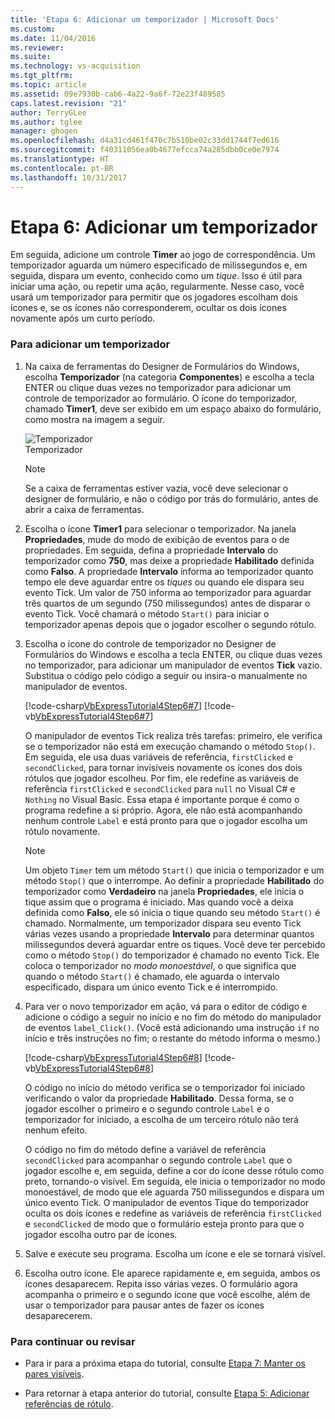 ```yaml
---
title: 'Etapa 6: Adicionar um temporizador | Microsoft Docs'
ms.custom: 
ms.date: 11/04/2016
ms.reviewer: 
ms.suite: 
ms.technology: vs-acquisition
ms.tgt_pltfrm: 
ms.topic: article
ms.assetid: 09e7930b-cab6-4a22-9a6f-72e23f489585
caps.latest.revision: "21"
author: TerryGLee
ms.author: tglee
manager: ghogen
ms.openlocfilehash: d4a31cd461f470c7b510be02c33dd1744f7ed616
ms.sourcegitcommit: f40311056ea0b4677efcca74a285dbb0ce0e7974
ms.translationtype: HT
ms.contentlocale: pt-BR
ms.lasthandoff: 10/31/2017
---
```

# <a name="step-6-add-a-timer"></a>Etapa 6: Adicionar um temporizador
Em seguida, adicione um controle **Timer** ao jogo de correspondência. Um temporizador aguarda um número especificado de milissegundos e, em seguida, dispara um evento, conhecido como um *tique*. Isso é útil para iniciar uma ação, ou repetir uma ação, regularmente. Nesse caso, você usará um temporizador para permitir que os jogadores escolham dois ícones e, se os ícones não corresponderem, ocultar os dois ícones novamente após um curto período.  
  
### <a name="to-add-a-timer"></a>Para adicionar um temporizador  
  
1.  Na caixa de ferramentas do Designer de Formulários do Windows, escolha **Temporizador** (na categoria **Componentes**) e escolha a tecla ENTER ou clique duas vezes no temporizador para adicionar um controle de temporizador ao formulário. O ícone do temporizador, chamado **Timer1**, deve ser exibido em um espaço abaixo do formulário, como mostra na imagem a seguir.  
  
     ![Temporizador](../ide/media/express_timer.png "Express_Timer")  
Temporizador  
  
    > [!NOTE]
    >  Se a caixa de ferramentas estiver vazia, você deve selecionar o designer de formulário, e não o código por trás do formulário, antes de abrir a caixa de ferramentas.  
  
2.  Escolha o ícone **Timer1** para selecionar o temporizador. Na janela **Propriedades**, mude do modo de exibição de eventos para o de propriedades. Em seguida, defina a propriedade **Intervalo** do temporizador como **750**, mas deixe a propriedade **Habilitado** definida como **Falso**. A propriedade **Intervalo** informa ao temporizador quanto tempo ele deve aguardar entre os *tiques* ou quando ele dispara seu evento Tick. Um valor de 750 informa ao temporizador para aguardar três quartos de um segundo (750 milissegundos) antes de disparar o evento Tick. Você chamará o método `Start()` para iniciar o temporizador apenas depois que o jogador escolher o segundo rótulo.  
  
3.  Escolha o ícone do controle de temporizador no Designer de Formulários do Windows e escolha a tecla ENTER, ou clique duas vezes no temporizador, para adicionar um manipulador de eventos **Tick** vazio. Substitua o código pelo código a seguir ou insira-o manualmente no manipulador de eventos.  
  
     [!code-csharp[VbExpressTutorial4Step6#7](../ide/codesnippet/CSharp/step-6-add-a-timer_1.cs)]
     [!code-vb[VbExpressTutorial4Step6#7](../ide/codesnippet/VisualBasic/step-6-add-a-timer_1.vb)]  
  
     O manipulador de eventos Tick realiza três tarefas: primeiro, ele verifica se o temporizador não está em execução chamando o método `Stop()`. Em seguida, ele usa duas variáveis de referência, `firstClicked` e `secondClicked`, para tornar invisíveis novamente os ícones dos dois rótulos que jogador escolheu. Por fim, ele redefine as variáveis de referência `firstClicked` e `secondClicked` para `null` no Visual C# e `Nothing` no Visual Basic. Essa etapa é importante porque é como o programa redefine a si próprio. Agora, ele não está acompanhando nenhum controle `Label` e está pronto para que o jogador escolha um rótulo novamente.  
  
    > [!NOTE]
    >  Um objeto `Timer` tem um método `Start()` que inicia o temporizador e um método `Stop()` que o interrompe. Ao definir a propriedade **Habilitado** do temporizador como **Verdadeiro** na janela **Propriedades**, ele inicia o tique assim que o programa é iniciado. Mas quando você a deixa definida como **Falso**, ele só inicia o tique quando seu método `Start()` é chamado. Normalmente, um temporizador dispara seu evento Tick várias vezes usando a propriedade **Intervalo** para determinar quantos milissegundos deverá aguardar entre os tiques. Você deve ter percebido como o método `Stop()` do temporizador é chamado no evento Tick. Ele coloca o temporizador no *modo monoestável*, o que significa que quando o método `Start()` é chamado, ele aguarda o intervalo especificado, dispara um único evento Tick e é interrompido.  
  
4.  Para ver o novo temporizador em ação, vá para o editor de código e adicione o código a seguir no início e no fim do método do manipulador de eventos `label_Click()`. (Você está adicionando uma instrução `if` no início e três instruções no fim; o restante do método informa o mesmo.)  
  
     [!code-csharp[VbExpressTutorial4Step6#8](../ide/codesnippet/CSharp/step-6-add-a-timer_2.cs)]
     [!code-vb[VbExpressTutorial4Step6#8](../ide/codesnippet/VisualBasic/step-6-add-a-timer_2.vb)]  
  
     O código no início do método verifica se o temporizador foi iniciado verificando o valor da propriedade **Habilitado**. Dessa forma, se o jogador escolher o primeiro e o segundo controle `Label` e o temporizador for iniciado, a escolha de um terceiro rótulo não terá nenhum efeito.  
  
     O código no fim do método define a variável de referência `secondClicked` para acompanhar o segundo controle `Label` que o jogador escolhe e, em seguida, define a cor do ícone desse rótulo como preto, tornando-o visível. Em seguida, ele inicia o temporizador no modo monoestável, de modo que ele aguarda 750 milissegundos e dispara um único evento Tick. O manipulador de eventos Tique do temporizador oculta os dois ícones e redefine as variáveis de referência `firstClicked` e `secondClicked` de modo que o formulário esteja pronto para que o jogador escolha outro par de ícones.  
  
5.  Salve e execute seu programa. Escolha um ícone e ele se tornará visível.  
  
6.  Escolha outro ícone. Ele aparece rapidamente e, em seguida, ambos os ícones desaparecem. Repita isso várias vezes. O formulário agora acompanha o primeiro e o segundo ícone que você escolhe, além de usar o temporizador para pausar antes de fazer os ícones desaparecerem.  
  
### <a name="to-continue-or-review"></a>Para continuar ou revisar  
  
-   Para ir para a próxima etapa do tutorial, consulte [Etapa 7: Manter os pares visíveis](../ide/step-7-keep-pairs-visible.md).  
  
-   Para retornar à etapa anterior do tutorial, consulte [Etapa 5: Adicionar referências de rótulo](../ide/step-5-add-label-references.md).